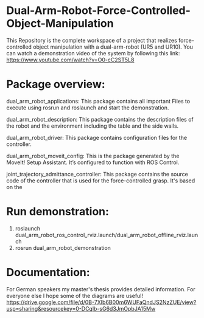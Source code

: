 # Dual-Arm-Robot-Force-Controlled-Object-Manipulation
This Repository is the complete workspace of a project that realizes force-controlled object manipulation with a dual-arm-robot (UR5 and UR10). You can watch a demonstration video of the system by following this link: https://www.youtube.com/watch?v=O0-cC2ST5L8


# Package overview:
dual_arm_robot_applications: This package contains all important Files to execute using rosrun and roslaunch and start the demonstration.

dual_arm_robot_description: This package contains the description files of the robot and the environment including the table and the side walls.

dual_arm_robot_driver: This package contains configuration files for the controller.

dual_arm_robot_moveit_config: This is the package generated by the MoveIt! Setup Assistant. It’s configured to function with ROS Control.

joint_trajectory_admittance_controller: This package contains the source code of the controller that is used for the force-controlled grasp. It's based on the 


# Run demonstration:
1. roslaunch dual_arm_robot_ros_control_rviz.launch/dual_arm_robot_offline_rviz.launch
2. rosrun dual_arm_robot_demonstration


# Documentation:
For German speakers my master's thesis provides detailed information. For everyone else I hope some of the diagrams are useful!
https://drive.google.com/file/d/0B-7XIb6B00m6WUFaQndJS2NzZUE/view?usp=sharing&resourcekey=0-DCqlb-sG6d3JmOpbJA15Mw
